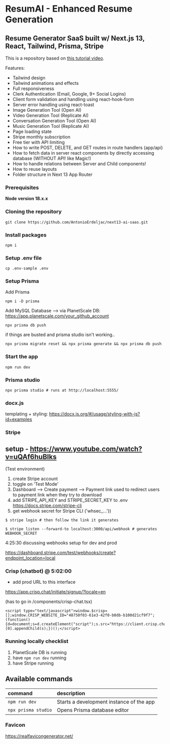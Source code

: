 # ResumAI - Enhanced Resume Generation
## Resume Generator SaaS built w/ Next.js 13, React, Tailwind, Prisma, Stripe

This is a repository based on [this tutorial video](https://www.youtube.com/watch?v=ffJ38dBzrlY&t=16662s).

Features:

- Tailwind design
- Tailwind animations and effects
- Full responsiveness
- Clerk Authentication (Email, Google, 9+ Social Logins)
- Client form validation and handling using react-hook-form
- Server error handling using react-toast
- Image Generation Tool (Open AI)
- Video Generation Tool (Replicate AI)
- Conversation Generation Tool (Open AI)
- Music Generation Tool (Replicate AI)
- Page loading state
- Stripe monthly subscription
- Free tier with API limiting
- How to write POST, DELETE, and GET routes in route handlers (app/api)
- How to fetch data in server react components by directly accessing database (WITHOUT API! like Magic!)
- How to handle relations between Server and Child components!
- How to reuse layouts
- Folder structure in Next 13 App Router

### Prerequisites

**Node version 18.x.x**

### Cloning the repository

```shell
git clone https://github.com/AntonioErdeljac/next13-ai-saas.git
```

### Install packages

```shell
npm i
```

### Setup .env file
```shell
cp .env-sample .env
```

### Setup Prisma

Add Prisma

```shell
npm i -D prisma
```

Add MySQL Database
--> via PlanetScale DB: https://app.planetscale.com/your_github_account

```shell
npx prisma db push

```

if things are busted and prisma studio isn't working..

```shell
npx prisma migrate reset && npx prisma generate && npx prisma db push
```

### Start the app

```shell
npm run dev
```

### Prisma studio
```shell
npx prisma studio # runs at http://localhost:5555/
```

### docx.js
templating + styling: https://docx.js.org/#/usage/styling-with-js?id=examples

### Stripe
## setup - https://www.youtube.com/watch?v=uQAf6huBIks

(Test environment)

1. create Stripe account
2. toggle on 'Test Mode'
2. Dashboard --> Create payment --> Payment link
	used to redirect users to payment link when they try to download
3. add STRIPE_API_KEY and STRIPE_SECRET_KEY to .env
https://docs.stripe.com/stripe-cli
1. get webhook secret for Stripe CLI ('whsec_...'))

```shell
$ stripe login # then follow the link it generates

$ stripe listen --forward-to localhost:3000/api/webhook # generates WEBHOOK_SECRET

```

4:25:30 discussing webhooks setup for dev and prod

https://dashboard.stripe.com/test/webhooks/create?endpoint_location=local


### Crisp (chatbot) @ 5:02:00

- add prod URL to this interface

https://app.crisp.chat/initiate/signup/?locale=en

(has to go in /components/crisp-chat.tsx)

```
<script type="text/javascript">window.$crisp=[];window.CRISP_WEBSITE_ID="48750f03-61e3-42f0-b0db-b100d21cf9f7";(function(){d=document;s=d.createElement("script");s.src="https://client.crisp.chat/l.js";s.async=1;d.getElementsByTagName("head")[0].appendChild(s);})();</script>
```

### Running locally checklist

1. PlanetScale DB is running
2. have `npm run dev` running
3. have Stripe running


## Available commands

| command                 | description                              |
| :-----------------------| :--------------------------------------- |
| `npm run dev`           | Starts a development instance of the app |
| `npx prisma studio`     | Opens Prisma database editor             |

### Favicon
https://realfavicongenerator.net/
